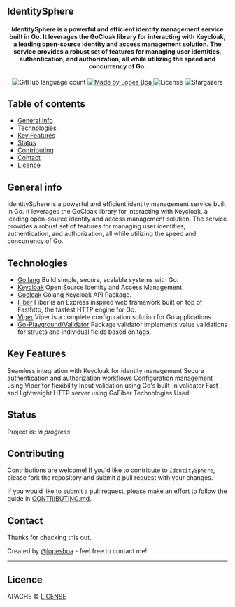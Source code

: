## IdentitySphere

<h4 align="center">
  IdentitySphere is a powerful and efficient identity management service built in Go. It leverages the GoCloak library for interacting with Keycloak, a leading open-source identity and access management solution. The service provides a robust set of features for managing user identities, authentication, and authorization, all while utilizing the speed and concurrency of Go.
</h4>

<p align="center">
  <img alt="GitHub language count" src="https://img.shields.io/github/languages/count/lopesboa/identity-sphere?color=%2327449F">

  <a href="https://github.com/lopesboa">
    <img alt="Made by Lopes Boa" src="https://img.shields.io/badge/made%20by-Lopes Boa-%2327449F">
  </a>

  <img alt="License" src="https://img.shields.io/badge/license-APACHE-%2327449F">

  <img alt="Stargazers" src="https://img.shields.io/github/stars/lopesboa/identity-sphere?style=social">

</p>

## Table of contents
* [General info](#general-info)
* [Technologies](#technologies)
* [Key Features](#key-features)
* [Status](#status)
* [Contributing](#contributing)
* [Contact](#contact)
* [Licence](#licence)

## General info
 IdentitySphere is a powerful and efficient identity management service built in Go. It leverages the GoCloak library for interacting with Keycloak, a leading open-source identity and access management solution. The service provides a robust set of features for managing user identities, authentication, and authorization, all while utilizing the speed and concurrency of Go.

## Technologies

* [Go lang](https://go.dev/) Build simple, secure, scalable systems with Go.
* [Keycloak](https://www.keycloak.org/) Open Source Identity and Access Management.
* [Gocloak](https://github.com/Nerzal/gocloak) Golang Keycloak API Package.
* [Fiber](https://github.com/gofiber/fiber) Fiber is an Express inspired web framework built on top of Fasthttp, the fastest HTTP engine for Go.
* [Viper](https://github.com/spf13/viper) Viper is a complete configuration solution for Go applications.
* [Go-Playground/Validator](https://github.com/go-playground/validator) Package validator implements value validations for structs and individual fields based on tags.


## Key Features

Seamless integration with Keycloak for identity management
Secure authentication and authorization workflows
Configuration management using Viper for flexibility
Input validation using Go's built-in validator
Fast and lightweight HTTP server using GoFiber
Technologies Used:

## Status
Project is: _in progress_

## Contributing
Contributions are welcome! If you'd like to contribute to `IdentitySphere`, please fork the repository and submit a pull request with your changes.

If you would like to submit a pull request, please make an effort to follow the guide in [CONTRIBUTING.md](CONTRIBUTING.md).


## Contact

Thanks for checking this out.

Created by [@lopesboa](https://www.linkedin.com/in/lopesboa) - feel free to contact me!


---
## Licence
APACHE © [LICENSE](LICENSE.md)

